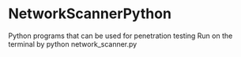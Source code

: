 # NetworkScannerPython
Python programs that can be used for penetration testing
Run on the terminal by python network_scanner.py
